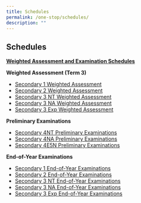 ```yaml
---
title: Schedules
permalink: /one-stop/schedules/
description: ""
---
```

Schedules
---------

<b><u>Weighted Assessment and Examination Schedules</u></b>

**Weighted Assessment (Term 3)**

*   [Secondary 1 Weighted Assessment](/files/One%20Stop/Schedule/WA3-Student-Schedule-Sec-1.pdf)
*   [Secondary 2 Weighted Assessment](/files/One%20Stop/Schedule/WA3-Student-Schedule-Sec-2.pdf)
*   [Secondary 3 NT Weighted Assessment](/files/One%20Stop/Schedule/WA3-Student-Schedule-Sec-3NT.pdf)
*   [Secondary 3 NA Weighted Assessment](/files/One%20Stop/Schedule/WA3-Student-Schedule-Sec-3NA.pdf)
*   [Secondary 3 Exp Weighted Assessment](/files/One%20Stop/Schedule/WA3-Student-Schedule-Sec-3E.pdf)

**Preliminary Examinations**

*   [Secondary 4NT Preliminary Examinations](/files/One%20Stop/Schedule/Sec-4NT-Preliminary-Examination.pdf)
*   [Secondary 4NA Preliminary Examinations](/files/One%20Stop/Schedule/Sec-4NA-Preliminary-Examination-updated-25-July.pdf)
*   [Secondary 4E5N Preliminary Examinations](/files/One%20Stop/Schedule/Sec-4E5N-Preliminary-Examination-updated-25-July.pdf)

**End-of-Year Examinations**

*   [Secondary 1 End-of-Year Examinations](/files/One%20Stop/Schedule/1-End-of-Year-Student-Schedule-Sec-1.pdf)
*   [Secondary 2 End-of-Year Examinations](/files/One%20Stop/Schedule/2-End-of-Year-Student-Schedule-Sec-2.pdf)
*   [Secondary 3 NT End-of-Year Examinations](/files/One%20Stop/Schedule/3-End-of-Year-Student-Schedule-Sec-3NT.pdf)
*   [Secondary 3 NA End-of-Year Examinations](/files/One%20Stop/Schedule/4-End-of-Year-Student-Schedule-Sec-3NA.pdf)
*   [Secondary 3 Exp End-of-Year Examinations](/files/One%20Stop/Schedule/5-End-of-Year-Student-Schedule-Sec-3Express.pdf)